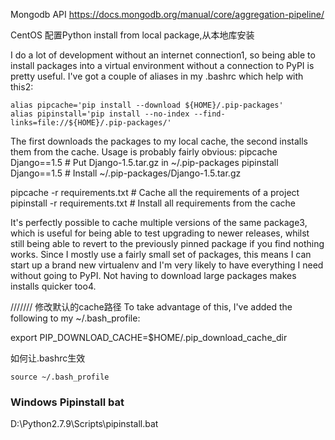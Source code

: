Mongodb API
https://docs.mongodb.org/manual/core/aggregation-pipeline/

CentOS 配置Python install from local package,从本地库安装

I do a lot of development without an internet connection1, so being able to install packages into a virtual environment without a connection to PyPI is pretty useful.
I've got a couple of aliases in my .bashrc which help with this2:
```
alias pipcache='pip install --download ${HOME}/.pip-packages'
alias pipinstall='pip install --no-index --find-links=file://${HOME}/.pip-packages/'
```
The first downloads the packages to my local cache, the second installs them from the cache.
Usage is probably fairly obvious:
pipcache Django==1.5 # Put Django-1.5.tar.gz in ~/.pip-packages
pipinstall Django==1.5 # Install ~/.pip-packages/Django-1.5.tar.gz

pipcache -r requirements.txt # Cache all the requirements of a project
pipinstall -r requirements.txt # Install all requirements from the cache

It's perfectly possible to cache multiple versions of the same package3, which is useful for being able to test upgrading to newer releases, whilst still being able to revert to the previously pinned package if you find nothing works.
Since I mostly use a fairly small set of packages, this means I can start up a brand new virtualenv and I'm very likely to have everything I need without going to PyPI. Not having to download large packages makes installs quicker too4.

/////// 修改默认的cache路径
To take advantage of this, I've added the following to my ~/.bash_profile:

export PIP_DOWNLOAD_CACHE=$HOME/.pip_download_cache_dir


如何让.bashrc生效
```
source ~/.bash_profile

```



### Windows Pipinstall bat
D:\Python2.7.9\Scripts\pipinstall.bat